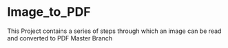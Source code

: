 # Image_to_PDF

This Project contains a series of steps through which an image can be read and converted to PDF
Master Branch
